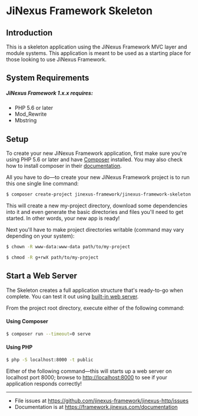 # JiNexus Framework Skeleton

## Introduction

This is a skeleton application using the JiNexus Framework MVC layer and module
systems. This application is meant to be used as a starting place for those
looking to use JiNexus Framework.

## System Requirements
   
##### JiNexus Framework 1.x.x requires:

* PHP 5.6 or later
* Mod_Rewrite
* Mbstring

## Setup

To create your new JiNexus Framework application, first make sure you're using PHP 5.6 or later and have [Composer](https://getcomposer.org/) installed. You may also check how to install composer in their [documentation](https://getcomposer.org/download/). 

All you have to do—to create your new JiNexus Framework project is to run this one single line command:

```bash
$ composer create-project jinexus-framework/jinexus-framework-skeleton path/to/my-project
```

This will create a new my-project directory, download some dependencies into it and even generate the basic directories and files you'll need to get started. In other words, your new app is ready!

Next you'll have to make project directories writable (command may vary depending on your system):

```bash
$ chown -R www-data:www-data path/to/my-project
```

```bash
$ chmod -R g+rwX path/to/my-project
```

## Start a Web Server
The Skeleton creates a full application structure that's ready-to-go when complete. You can test it out using [built-in web server](http://php.net/manual/en/features.commandline.webserver.php).

From the project root directory, execute either of the following command:

#### Using Composer

```bash
$ composer run --timeout=0 serve
```

#### Using PHP

```bash
$ php -S localhost:8000 -t public
```

Either of the following command—this will starts up a web server on localhost port 8000; browse to [http://localhost:8000](http://localhost:8000) to see if your application responds correctly!

---

- File issues at https://github.com/jinexus-framework/jinexus-http/issues
- Documentation is at https://framework.jinexus.com/documentation